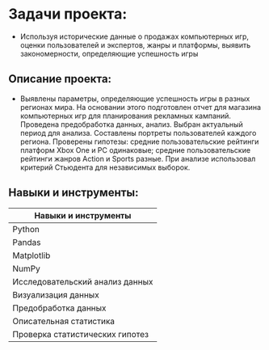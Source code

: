 # Задачи проекта:
- Используя исторические данные о продажах компьютерных игр, оценки пользователей и экспертов, жанры и платформы, выявить закономерности, определяющие успешность игры
 
## Описание проекта:
- Выявлены параметры, определяющие успешность игры в разных регионах мира. На
основании этого подготовлен отчет для магазина компьютерных игр для планирования
рекламных кампаний. Проведена предобработка данных, анализ. Выбран актуальный
период для анализа. Составлены портреты пользователей каждого региона. Проверены
гипотезы: средние пользовательские рейтинги платформ Xbox One и PC одинаковые;
средние пользовательские рейтинги жанров Action и Sports разные. При анализе использовал критерий Стьюдента для независимых выборок.

## Навыки и инструменты:

| Навыки и инструменты |
|----------------| 
| Python |
| Pandas |
| Matplotlib |
| NumPy |
| Исследовательский анализ данных |
| Визуализация данных |  
| Предобработка данных | 
| Описательная статистика |
| Проверка статистических гипотез |
